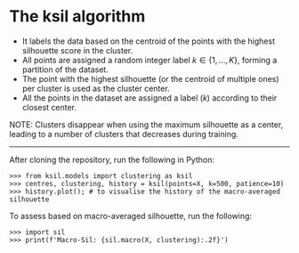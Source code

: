 # The ksil algorithm

* It labels the data based on the centroid of the points with the highest silhouette score in the cluster.
* All points are assigned a random integer label $k \in \{1, ..., K\}$, forming a partition of the dataset.
* The point with the highest silhouette (or the centroid of multiple ones) per cluster is used as the cluster center.
* All the points in the dataset are assigned a label ($k$) according to their closest center.


NOTE: Clusters disappear when using the maximum silhouette as a center, leading to a number of clusters that decreases during training.

---

After cloning the repository, run the following in Python:
```
>>> from ksil.models import clustering as ksil 
>>> centres, clustering, history = ksil(points=X, k=500, patience=10)
>>> history.plot(); # to visualise the history of the macro-averaged silhouette
```

To assess based on macro-averaged silhouette, run the following:
```
>>> import sil
>>> print(f'Macro-Sil: {sil.macro(X, clustering):.2f}')
```
